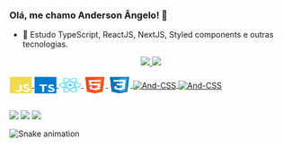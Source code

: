 ### Olá, me chamo Anderson Ângelo! 👋

- 🌱 Estudo TypeScript, ReactJS, NextJS, Styled components e outras tecnologias.

<div align="center">
  <a href="https://github.com/AndersonAngelo">
  <img height="180em" src="https://github-readme-stats.vercel.app/api?username=AndersonAngelo&show_icons=true&theme=ocean_dark&include_all_commits=true&count_private=true"/>
  <img height="180em" src="https://github-readme-stats.vercel.app/api/top-langs/?username=AndersonAngelo&layout=compact&langs_count=7&theme=ocean_dark"/>
</div>
<div style="display: inline_block"><br>
  <img align="center" alt="And-Js" height="30" width="40" src="https://raw.githubusercontent.com/devicons/devicon/master/icons/javascript/javascript-plain.svg">
  <img align="center" alt="And-Ts" height="30" width="40" src="https://raw.githubusercontent.com/devicons/devicon/master/icons/typescript/typescript-plain.svg">
  <img align="center" alt="And-React" height="30" width="40" src="https://raw.githubusercontent.com/devicons/devicon/master/icons/react/react-original.svg">
  <img align="center" alt="And-HTML" height="30" width="40" src="https://raw.githubusercontent.com/devicons/devicon/master/icons/html5/html5-original.svg">
  <img align="center" alt="And-CSS" height="30" width="40" src="https://raw.githubusercontent.com/devicons/devicon/master/icons/css3/css3-original.svg">
  <img align="center" alt="And-CSS" height="30" width="40" src="https://cdn.jsdelivr.net/gh/devicons/devicon/icons/bootstrap/bootstrap-original.svg" />
  <img align="center" alt="And-CSS" height="30" width="40" src="https://cdn.jsdelivr.net/gh/devicons/devicon/icons/sass/sass-original.svg" />
</div>
  
##
  
<div> 
  <a href="https://instagram.com/andersonangello" target="_blank"><img src="https://img.shields.io/badge/-Instagram-%23E4405F?style=for-the-badge&logo=instagram&logoColor=white"       target="_blank"></a> 
  <a href = "mailto:andchip@gmail.com"><img src="https://img.shields.io/badge/Gmail-D14836?style=for-the-badge&logo=gmail&logoColor=white" target="_blank"></a>
  <a href="https://www.linkedin.com/in/anderson-%C3%A2ngelo/" target="_blank"><img src="https://img.shields.io/badge/LinkedIn-0077B5?style=for-the-badge&logo=linkedin&logoColor=white" target="_blank"></a> 
 
  ![Snake animation](https://github.com/AndersonAngelo/AndersonAngelo/blob/output/github-contribution-grid-snake.svg)
 
</div

